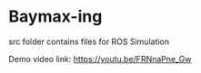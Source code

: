 # Baymax-ing
src folder contains files for ROS Simulation

Demo video link: https://youtu.be/FRNnaPne_Gw

